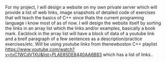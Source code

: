 

For my project, I will design a website on my own private server 
which will provide a list of web links, image snapshots of detailed code of exercises that will teach the basics of C++ since thats the current programing language i know most of as of now. I will design the website itself by sorting the links in an array list which the links and/or examples, basically a book mark. Eacblock in the array list will have a block of data of a youtube link and a breif
paragraph of a few sentences as a description/practice exercises/etc. Will be using youtube links from thenewboston C++ playlist
https://www.youtube.com/watch?v=tvC1WCdV1XU&list=PLAE85DE8440AA6B83  which has a list of links..
